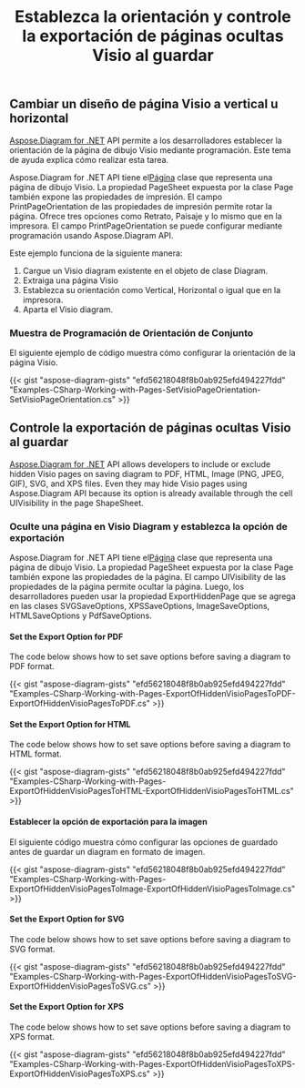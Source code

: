 ﻿---
title: Establezca la orientación y controle la exportación de páginas ocultas Visio al guardar
type: docs
weight: 20
url: /es/net/set-orientation-and-control-the-export-of-hidden-visio-pages-on-saving/
description: Esta sección explica cómo configurar el diseño de la página con Aspose.Diagram.
---
## **Cambiar un diseño de página Visio a vertical u horizontal**
[Aspose.Diagram for .NET](https://products.aspose.com/diagram/net/) API permite a los desarrolladores establecer la orientación de la página de dibujo Visio mediante programación. Este tema de ayuda explica cómo realizar esta tarea.

 Aspose.Diagram for .NET API tiene el[Página](http://www.aspose.com/api/net/diagram/aspose.diagram/page) clase que representa una página de dibujo Visio. La propiedad PageSheet expuesta por la clase Page también expone las propiedades de impresión. El campo PrintPageOrientation de las propiedades de impresión permite rotar la página. Ofrece tres opciones como Retrato, Paisaje y lo mismo que en la impresora. El campo PrintPageOrientation se puede configurar mediante programación usando Aspose.Diagram API.

Este ejemplo funciona de la siguiente manera:

1. Cargue un Visio diagram existente en el objeto de clase Diagram.
1. Extraiga una página Visio
1. Establezca su orientación como Vertical, Horizontal o igual que en la impresora.
1. Aparta el Visio diagram.
### **Muestra de Programación de Orientación de Conjunto**
El siguiente ejemplo de código muestra cómo configurar la orientación de la página Visio.

{{< gist "aspose-diagram-gists" "efd56218048f8b0ab925efd494227fdd" "Examples-CSharp-Working-with-Pages-SetVisioPageOrientation-SetVisioPageOrientation.cs" >}}
## **Controle la exportación de páginas ocultas Visio al guardar**
[Aspose.Diagram for .NET](https://products.aspose.com/diagram/net/) API allows developers to include or exclude hidden Visio pages on saving diagram to PDF, HTML, Image (PNG, JPEG, GIF), SVG, and XPS files. Even they may hide Visio pages using Aspose.Diagram API because its option is already available through the cell UIVisibility in the page ShapeSheet.
### **Oculte una página en Visio Diagram y establezca la opción de exportación**
 Aspose.Diagram for .NET API tiene el[Página](http://www.aspose.com/api/net/diagram/aspose.diagram/page) clase que representa una página de dibujo Visio. La propiedad PageSheet expuesta por la clase Page también expone las propiedades de la página. El campo UIVisibility de las propiedades de la página permite ocultar la página. Luego, los desarrolladores pueden usar la propiedad ExportHiddenPage que se agrega en las clases SVGSaveOptions, XPSSaveOptions, ImageSaveOptions, HTMLSaveOptions y PdfSaveOptions.
#### **Set the Export Option for PDF**
The code below shows how to set save options before saving a diagram to PDF format.

{{< gist "aspose-diagram-gists" "efd56218048f8b0ab925efd494227fdd" "Examples-CSharp-Working-with-Pages-ExportOfHiddenVisioPagesToPDF-ExportOfHiddenVisioPagesToPDF.cs" >}}
#### **Set the Export Option for HTML**
The code below shows how to set save options before saving a diagram to HTML format.

{{< gist "aspose-diagram-gists" "efd56218048f8b0ab925efd494227fdd" "Examples-CSharp-Working-with-Pages-ExportOfHiddenVisioPagesToHTML-ExportOfHiddenVisioPagesToHTML.cs" >}}
#### **Establecer la opción de exportación para la imagen**
El siguiente código muestra cómo configurar las opciones de guardado antes de guardar un diagram en formato de imagen.

{{< gist "aspose-diagram-gists" "efd56218048f8b0ab925efd494227fdd" "Examples-CSharp-Working-with-Pages-ExportOfHiddenVisioPagesToImage-ExportOfHiddenVisioPagesToImage.cs" >}}
#### **Set the Export Option for SVG**
The code below shows how to set save options before saving a diagram to SVG format.

{{< gist "aspose-diagram-gists" "efd56218048f8b0ab925efd494227fdd" "Examples-CSharp-Working-with-Pages-ExportOfHiddenVisioPagesToSVG-ExportOfHiddenVisioPagesToSVG.cs" >}}
#### **Set the Export Option for XPS**
The code below shows how to set save options before saving a diagram to XPS format.

{{< gist "aspose-diagram-gists" "efd56218048f8b0ab925efd494227fdd" "Examples-CSharp-Working-with-Pages-ExportOfHiddenVisioPagesToXPS-ExportOfHiddenVisioPagesToXPS.cs" >}}
